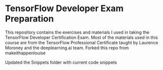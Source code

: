 # TensorFlow Developer Exam Preparation
This repository contains the exercises and materials I used in taking the TensorFlow Developer Certification Exam. Most of the materials used in this course are from the TensorFlow Professional Certificate taught by Laurence Moroney and the deeplearning.ai team.
Forked this repo from makeithappenlouise 

Updated the Snippets folder with current code snippets

